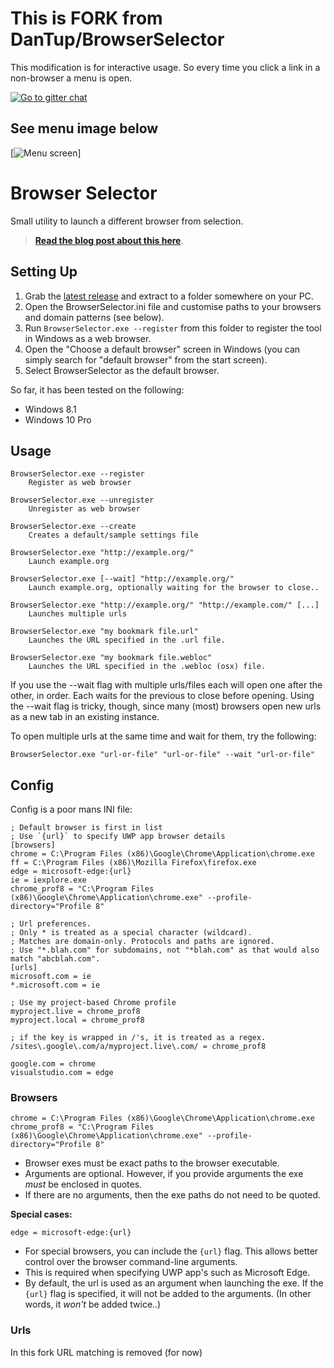 # This is FORK from DanTup/BrowserSelector

This modification is for interactive usage. So every time you click a link in a non-browser a menu is open.

[![Go to gitter chat](https://badges.gitter.im/BrowserSelector/Selector.svg)](https://gitter.im/BrowserSelector/Selector?utm_source=badge&utm_medium=badge&utm_campaign=pr-badge&utm_content=body_badge)

## See menu image below

[![Menu screen](http://i.imgur.com/nkCdv5Q.png)]

# Browser Selector

Small utility to launch a different browser from selection.

> **[Read the blog post about this here](http://blog.dantup.com/2015/09/simple-windows-browser-selector/)**.

## Setting Up

1. Grab the [latest release](https://github.com/DanTup/BrowserSelector/releases) and extract to a folder somewhere on your PC.
2. Open the BrowserSelector.ini file and customise paths to your browsers and domain patterns (see below).
3. Run `BrowserSelector.exe --register` from this folder to register the tool in Windows as a web browser.
4. Open the "Choose a default browser" screen in Windows (you can simply search for "default browser" from the start screen).
5. Select BrowserSelector as the default browser.

So far, it has been tested on the following:

* Windows 8.1
* Windows 10 Pro

## Usage

    BrowserSelector.exe --register
        Register as web browser

    BrowserSelector.exe --unregister
        Unregister as web browser

    BrowserSelector.exe --create
        Creates a default/sample settings file

    BrowserSelector.exe "http://example.org/"
        Launch example.org

    BrowserSelector.exe [--wait] "http://example.org/"
        Launch example.org, optionally waiting for the browser to close..

    BrowserSelector.exe "http://example.org/" "http://example.com/" [...]
        Launches multiple urls

    BrowserSelector.exe "my bookmark file.url"
        Launches the URL specified in the .url file.

    BrowserSelector.exe "my bookmark file.webloc"
        Launches the URL specified in the .webloc (osx) file.

If you use the --wait flag with multiple urls/files each will open one after the other, in order. Each waits for the previous to close before opening. Using the --wait flag is tricky, though, since many (most) browsers open new urls as a new tab in an existing instance.

To open multiple urls at the same time and wait for them, try the following:

    BrowserSelector.exe "url-or-file" "url-or-file" --wait "url-or-file"

## Config

Config is a poor mans INI file:

	; Default browser is first in list
	; Use `{url}` to specify UWP app browser details
	[browsers]
	chrome = C:\Program Files (x86)\Google\Chrome\Application\chrome.exe
	ff = C:\Program Files (x86)\Mozilla Firefox\firefox.exe
	edge = microsoft-edge:{url}
	ie = iexplore.exe
	chrome_prof8 = "C:\Program Files (x86)\Google\Chrome\Application\chrome.exe" --profile-directory="Profile 8"

	; Url preferences.
	; Only * is treated as a special character (wildcard).
	; Matches are domain-only. Protocols and paths are ignored.
	; Use "*.blah.com" for subdomains, not "*blah.com" as that would also match "abcblah.com".
	[urls]
	microsoft.com = ie
	*.microsoft.com = ie
	
	; Use my project-based Chrome profile
	myproject.live = chrome_prof8
	myproject.local = chrome_prof8
	
	; if the key is wrapped in /'s, it is treated as a regex.
	/sites\.google\.com/a/myproject.live\.com/ = chrome_prof8
	
	google.com = chrome
	visualstudio.com = edge

### Browsers

	chrome = C:\Program Files (x86)\Google\Chrome\Application\chrome.exe
	chrome_prof8 = "C:\Program Files (x86)\Google\Chrome\Application\chrome.exe" --profile-directory="Profile 8"

- Browser exes must be exact paths to the browser executable.
- Arguments are optional. However, if you provide arguments the exe _must_ be enclosed in quotes.
- If there are no arguments, then the exe paths do not need to be quoted.

**Special cases:**

	edge = microsoft-edge:{url}

- For special browsers, you can include the `{url}` flag. This allows better control over the browser command-line arguments.
- This is required when specifying UWP app's such as Microsoft Edge.
- By default, the url is used as an argument when launching the exe. If the `{url}` flag is specified, it will not be added to the arguments. (In other words, it _won't_ be added twice..)

### Urls

In this fork URL matching is removed (for now)
